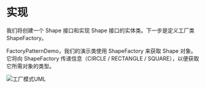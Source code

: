 # 实现

我们将创建一个 Shape 接口和实现 Shape 接口的实体类。下一步是定义工厂类 ShapeFactory。

FactoryPatternDemo，我们的演示类使用 ShapeFactory 来获取 Shape 对象。它将向 ShapeFactory 传递信息（CIRCLE / RECTANGLE / SQUARE），以便获取它所需对象的类型。

![工厂模式UML](https://www.runoob.com/wp-content/uploads/2014/08/AB6B814A-0B09-4863-93D6-1E22D6B07FF8.jpg)
